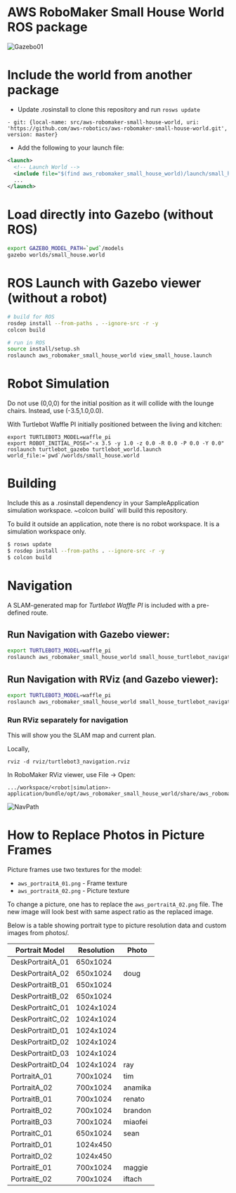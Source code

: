 # AWS RoboMaker Small House World ROS package

![Gazebo01](docs/images/gazebo_01.png)

# Include the world from another package

* Update .rosinstall to clone this repository and run `rosws update`
```
- git: {local-name: src/aws-robomaker-small-house-world, uri: 'https://github.com/aws-robotics/aws-robomaker-small-house-world.git', version: master}
```
* Add the following to your launch file:
```xml
<launch>
  <!-- Launch World -->
  <include file="$(find aws_robomaker_small_house_world)/launch/small_house.launch"/>
  ...
</launch>
```

# Load directly into Gazebo (without ROS)
```bash
export GAZEBO_MODEL_PATH=`pwd`/models
gazebo worlds/small_house.world
```

# ROS Launch with Gazebo viewer (without a robot)
```bash
# build for ROS
rosdep install --from-paths . --ignore-src -r -y
colcon build

# run in ROS
source install/setup.sh
roslaunch aws_robomaker_small_house_world view_small_house.launch
```

# Robot Simulation
Do not use (0,0,0) for the initial position as it will collide with the lounge chairs. Instead, use (-3.5,1.0,0.0).  

With Turtlebot Waffle PI initially positioned between the living and kitchen:
```
export TURTLEBOT3_MODEL=waffle_pi
export ROBOT_INITIAL_POSE="-x 3.5 -y 1.0 -z 0.0 -R 0.0 -P 0.0 -Y 0.0"
roslaunch turtlebot_gazebo turtlebot_world.launch  world_file:=`pwd`/worlds/small_house.world
```

# Building
Include this as a .rosinstall dependency in your SampleApplication simulation workspace. ~colcon build` will build this repository.  

To build it outside an application, note there is no robot workspace. It is a simulation workspace only. 

```bash
$ rosws update
$ rosdep install --from-paths . --ignore-src -r -y
$ colcon build
```
 

# Navigation
A SLAM-generated map for *Turtlebot Waffle PI* is included with a pre-defined route.

## Run Navigation with Gazebo viewer:
```bash
export TURTLEBOT3_MODEL=waffle_pi
roslaunch aws_robomaker_small_house_world small_house_turtlebot_navigation.launch gui:=true
```

## Run Navigation with RViz (and Gazebo viewer):
```bash
export TURTLEBOT3_MODEL=waffle_pi
roslaunch aws_robomaker_small_house_world small_house_turtlebot_navigation.launch open_rviz:=true gui:=true
```

### Run RViz separately for navigation 

This will show you the SLAM map and current plan.

Locally,
```
rviz -d rviz/turtlebot3_navigation.rviz
```

In RoboMaker RViz viewer, use File -> Open:
```
.../workspace/<robot|simulation>-application/bundle/opt/aws_robomaker_small_house_world/share/aws_robomaker_small_house_world/rviz/turtlebot3_navigation.rviz
```

![NavPath](docs/images/nav_path_rviz_gazebo.png)

# How to Replace Photos in Picture Frames

Picture frames use two textures for the model:
 - `aws_portraitA_01.png` - Frame texture
 - `aws_portraitA_02.png` - Picture texture

To change a picture, one has to replace the `aws_portraitA_02.png` file. The new image will look best with same aspect ratio as the replaced image.

Below is a table showing portrait type to picture resolution data and custom images from photos/.

| Portrait Model | Resolution | Photo |
| --- | --- | --- |
| DeskPortraitA_01 | 650x1024 | |
| DeskPortraitA_02 | 650x1024 | doug |
| DeskPortraitB_01 | 650x1024 | |
| DeskPortraitB_02 | 650x1024 | |
| DeskPortraitC_01 | 1024x1024 | |
| DeskPortraitC_02 | 1024x1024 | |
| DeskPortraitD_01 | 1024x1024 | |
| DeskPortraitD_02 | 1024x1024 | |
| DeskPortraitD_03 | 1024x1024 | |
| DeskPortraitD_04 | 1024x1024 | ray |
| PortraitA_01 | 700x1024 | tim |
| PortraitA_02 | 700x1024 | anamika |
| PortraitB_01 | 700x1024 | renato |
| PortraitB_02 | 700x1024 | brandon |
| PortraitB_03 | 700x1024 | miaofei |
| PortraitC_01 | 650x1024 | sean |
| PortraitD_01 | 1024x450 | |
| PortraitD_02 | 1024x450 | |
| PortraitE_01 | 700x1024 | maggie |
| PortraitE_02 | 700x1024 | iftach |

